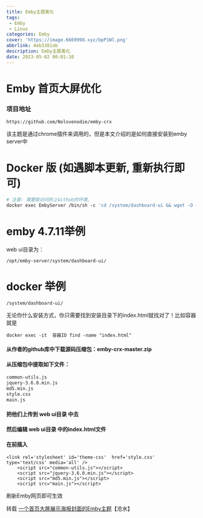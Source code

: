 ```yaml
---
title: Emby主题美化
tags:
 - Emby
 - Linux
categories: Emby
cover: 'https://image.6669998.xyz/bpP1Wl.png'
abbrlink: 4eb3381ab
description: Emby主题美化
date: 2023-05-02 00:01:10
---
```


# Emby 首页大屏优化
### 项目地址
```http
https://github.com/Nolovenodie/emby-crx
```
该主题是通过chrome插件来调用的，但是本文介绍的是如何直接安装到emby server中

# Docker 版 (如遇脚本更新, 重新执行即可)
```dockerfile
# 注意: 需要能访问的上Github的环境,
docker exec EmbyServer /bin/sh -c 'cd /system/dashboard-ui && wget -O - https://tinyurl.com/2p97xcpd | sh'
```
# emby 4.7.11举例

 web ui目录为：
````
/opt/emby-server/system/dashboard-ui/
````
# docker 举例
```shell
/system/dashboard-ui/
```
无论你什么安装方式，你只需要找到安装目录下的index.html就找对了！比如容器就是
```shell
docker exec -it  容器ID find -name "index.html"
```

#### 从作者的github库中下载源码压缩包：emby-crx-master.zip

#### 从压缩包中提取如下文件：

````markdown
common-utils.js
jquery-3.6.0.min.js
md5.min.js
style.css
main.js
````
#### 把他们上传到 web ui目录 中去

#### 然后编辑 web ui目录 中的index.html文件

#### 在</head>前插入
````
<link rel='stylesheet' id='theme-css'  href='style.css' type='text/css' media='all' />
    <script src="common-utils.js"></script>
    <script src="jquery-3.6.0.min.js"></script>
    <script src="md5.min.js"></script>
    <script src="main.js"></script>
````

刷新Emby网页即可生效

转载
[一个首页大屏展示海报封面的Emby主题](https://cangshui.net/5167.html)【沧水】